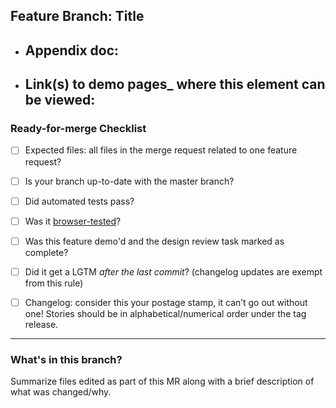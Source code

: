 ## Feature Branch: Title

* Appendix doc:
    - 
* Link(s) to demo pages_ where this element can be viewed:
    - 

### Ready-for-merge Checklist

- [ ] Expected files: all files in the merge request related to one feature request?
- [ ] Is your branch up-to-date with the master branch?
- [ ] Did automated tests pass?
- [ ] Was it [browser-tested](https://docs.google.com/spreadsheets/d/1luriPYswlGcKdcbKhQfW6kxIgj7tjNjnBVP7yZ4onwA/edit#gid=1660273076)?
- [ ] Was this feature demo'd and the design review task marked as complete?
- [ ] Did it get a LGTM *after the last commit*? (changelog updates are exempt from this rule)
- [ ] Changelog: consider this your postage stamp, it can’t go out without one! Stories should be in alphabetical/numerical order under the tag release.


---

### What's in this branch?
Summarize files edited as part of this MR along with a brief description of what was changed/why.

